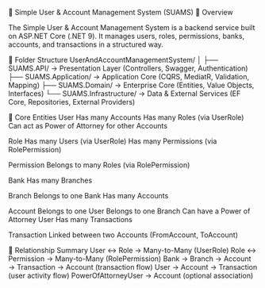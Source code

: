 🧭 Simple User & Account Management System (SUAMS)
📘 Overview
 
The Simple User & Account Management System is a backend service built on ASP.NET Core (.NET 9).
It manages users, roles, permissions, banks, accounts, and transactions in a structured way.
 
📁 Folder Structure
UserAndAccountManagementSystem/
│
├── SUAMS.API/              → Presentation Layer (Controllers, Swagger, Authentication)
├── SUAMS.Application/      → Application Core (CQRS, MediatR, Validation, Mapping)
├── SUAMS.Domain/           → Enterprise Core (Entities, Value Objects, Interfaces)
└── SUAMS.Infrastructure/   → Data & External Services (EF Core, Repositories, External Providers)
 
🧩 Core Entities
User
Has many Accounts
Has many Roles (via UserRole)
Can act as Power of Attorney for other Accounts
 
Role
Has many Users (via UserRole)
Has many Permissions (via RolePermission)
 
Permission
Belongs to many Roles (via RolePermission)
 
Bank
Has many Branches
 
Branch
Belongs to one Bank
Has many Accounts
 
Account
Belongs to one User
Belongs to one Branch
Can have a Power of Attorney User
Has many Transactions
 
Transaction
Linked between two Accounts (FromAccount, ToAccount)
 
🔗 Relationship Summary
User ↔ Role → Many-to-Many (UserRole)
Role ↔ Permission → Many-to-Many (RolePermission)
Bank → Branch → Account → Transaction → Account (transaction flow)
User → Account → Transaction (user activity flow)
PowerOfAttorneyUser → Account (optional association)
